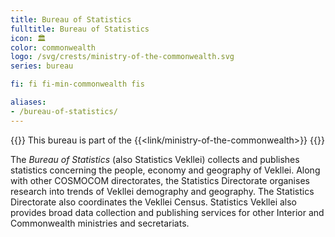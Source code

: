 ```yaml
---
title: Bureau of Statistics
fulltitle: Bureau of Statistics
icon: 🏛️
color: commonwealth
logo: /svg/crests/ministry-of-the-commonwealth.svg
series: bureau

fi: fi fi-min-commonwealth fis

aliases:
- /bureau-of-statistics/
---
```

{{<note series>}}
 This bureau is part of the {{<link/ministry-of-the-commonwealth>}}
{{</note>}}

The *Bureau of Statistics* (also Statistics Vekllei) collects and publishes statistics concerning the people, economy and geography of Vekllei. Along with other COSMOCOM directorates, the Statistics Directorate organises research into trends of Vekllei demography and geography. The Statistics Directorate also coordinates the Vekllei Census. Statistics Vekllei also provides broad data collection and publishing services for other Interior and Commonwealth ministries and secretariats.

